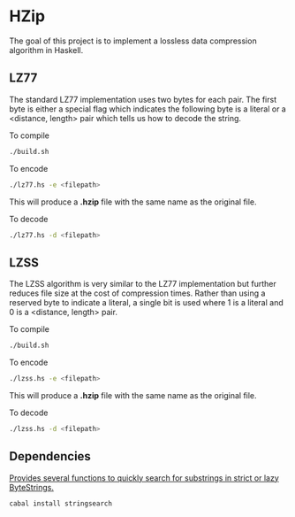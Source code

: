 # HZip

The goal of this project is to implement a lossless data compression algorithm in Haskell.

## LZ77

The standard LZ77 implementation uses two bytes for each pair. The first byte is either a special flag which indicates the following byte is a literal or a <distance, length> pair which tells us how to decode the string.

To compile

```bash
./build.sh
```

To encode

```bash
./lz77.hs -e <filepath>
```

This will produce a **.hzip** file with the same name as the original file.

To decode

```bash
./lz77.hs -d <filepath>
```

## LZSS

The LZSS algorithm is very similar to the LZ77 implementation but further reduces file size at the cost of compression times. Rather than using a reserved byte to indicate a literal, a single bit is used where 1 is a literal and 0 is a <distance, length> pair.

To compile

```bash
./build.sh
```

To encode

```bash
./lzss.hs -e <filepath>
```

This will produce a **.hzip** file with the same name as the original file.

To decode

```bash
./lzss.hs -d <filepath>
```

## Dependencies

[Provides several functions to quickly search for substrings in strict or lazy ByteStrings.](https://hackage.haskell.org/package/stringsearch)

```bash
cabal install stringsearch
```
